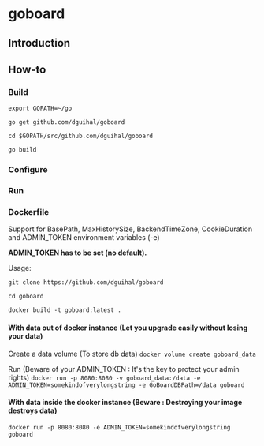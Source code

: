 # goboard

## Introduction

## How-to

### Build

`export GOPATH=~/go`

`go get github.com/dguihal/goboard`

`cd $GOPATH/src/github.com/dguihal/goboard`

`go build`

### Configure

### Run

### Dockerfile

Support for BasePath, MaxHistorySize, BackendTimeZone, CookieDuration and ADMIN_TOKEN environment variables (-e)

**ADMIN_TOKEN has to be set (no default).**

Usage:

`git clone https://github.com/dguihal/goboard`

`cd goboard`

`docker build -t goboard:latest .`

#### With data out of docker instance (Let you upgrade easily without losing your data)

Create a data volume (To store db data)
`docker volume create goboard_data`

Run (Beware of your ADMIN_TOKEN : It's the key to protect your admin rights)
`docker run -p 8080:8080 -v goboard_data:/data -e ADMIN_TOKEN=somekindofverylongstring -e GoBoardDBPath=/data goboard`

#### With data inside the docker instance (Beware : Destroying your image destroys data)

`docker run -p 8080:8080 -e ADMIN_TOKEN=somekindofverylongstring goboard`
